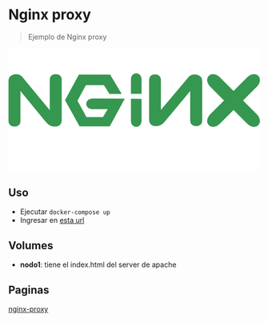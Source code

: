 # Nginx proxy

> Ejemplo de Nginx proxy

![alt text](docs/img/nginx.png)

## Uso

* Ejecutar `docker-compose up`
* Ingresar en [esta url](https://nodo1.localhost)

## Volumes

* **nodo1**: tiene el index.html del server de apache

## Paginas

[nginx-proxy](https://hub.docker.com/r/jwilder/nginx-proxy)
